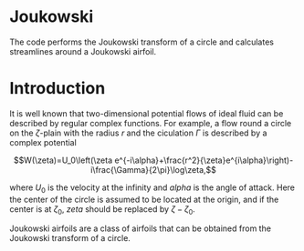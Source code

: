 # Joukowski
The code performs the Joukowski transform of a circle and calculates streamlines around a Joukowski airfoil.

# Introduction
It is well known that two-dimensional potential flows of ideal fluid can be described by regular complex functions. For example, a flow round a circle on the $\zeta$-plain with the radius $r$ and the ciculation $\Gamma$ is described by a complex potential

$$W(\zeta)=U_0\left(\zeta e^{-i\alpha}+\frac{r^2}{\zeta}e^{i\alpha}\right)-i\frac{\Gamma}{2\pi}\log\zeta,$$

where $U_0$ is the velocity at the infinity and $alpha$ is the angle of attack. Here the center of the circle is assumed to be located at the origin, and if the center is at $\zeta_0$, $zeta$ should be replaced by $\zeta-\zeta_0$. 

Joukowski airfoils are a class of airfoils that can be obtained from the Joukowski transform of a circle.
